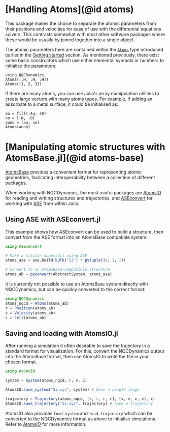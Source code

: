 # [Handling Atoms](@id atoms)

This package makes the choice to separate the atomic parameters from their positions and
velocities for ease of use with the differential equations solvers.
This contrasts somewhat with most other software packages where these would be usually
by joined together into a single object.

The atomic parameters here are contained within the
[`Atoms`](@ref) type introduced earlier
in the [Getting started](@ref) section.
As mentioned previously, there exist some basic constructors which use either elemental
symbols or numbers to initialise the parameters:
```@repl atoms
using NQCDynamics
Atoms([:H, :H, :H])
Atoms([1, 2, 3])
```

If there are many atoms, you can use Julia's array manipulation utilities to create
large vectors with many atoms types.
For example, if adding an adsorbate to a metal surface, it could be initialised as:
```@repl atoms
au = fill(:Au, 40)
no = [:N, :O]
auno = [au; no]
Atoms(auno)
```

# [Manipulating atomic structures with AtomsBase.jl](@id atoms-base)

[AtomsBase](https://github.com/JuliaMolSim/AtomsBase.jl) provides a convenient format for
representing atomic geometries, facilitating interoperability between a collection of
different packages.

When working with NQCDynamics, the most useful packages are [AtomsIO](https://github.com/mfherbst/AtomsIO.jl)
for reading and writing structures and trajectories, and [ASEconvert](https://github.com/mfherbst/ASEconvert.jl)
for working with [ASE](https://wiki.fysik.dtu.dk/ase/index.html) from within Julia.

## Using ASE with ASEconvert.jl

This example shows how ASEconvert can be used to build a structure, then convert
from the ASE format into an AtomsBase compatible system:

```julia
using ASEconvert

# Make a silicon supercell using ASE
atoms_ase = ase.build.bulk("Si") * pytuple((4, 1, 1))

# Convert to an AtomsBase-compatible structure
atoms_ab = pyconvert(AbstractSystem, atoms_ase)
```

It is currently not possible to use an AtomsBase system directly with NQCDynamics, but can
be quickly converted to the correct format:

```julia
using NQCDynamics
atoms_nqcd = Atoms(atoms_ab)
r = Position(atoms_ab)
v = Velocity(atoms_ab)
c = Cell(atoms_ab)
```

## Saving and loading with AtomsIO.jl

After running a simulation it often desirable to save the trajectory in a standard format for visualization.
For this, convert the NQCDynamics output into the AtomsBase format,
then use AtomsIO to write the file in your chosen format.

```julia
using AtomsIO

system = System(atoms_nqcd, r, v, c)

AtomsIO.save_system("Si.xyz", system) # Save a single image

trajectory = Trajectory(atoms_nqcd, [r, r, r, r], [v, v, v, v], c)
AtomsIO.save_trajectory("Si.xyz", trajectory) # Save a trajectory
```

AtomsIO also provides `load_system` and `load_trajectory` which can be converted to the
NQCDynamics format as above to initialise simulations.
Refer to [AtomsIO](https://mfherbst.github.io/AtomsIO.jl/stable/) for more information.
